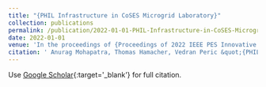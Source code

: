 ```yaml
---
title: "{PHIL Infrastructure in CoSES Microgrid Laboratory}"
collection: publications
permalink: /publication/2022-01-01-PHIL-Infrastructure-in-CoSES-Microgrid-Laboratory
date: 2022-01-01
venue: 'In the proceedings of {Proceedings of 2022 IEEE PES Innovative Smart Grid Technologies Conference Europe, Novi Sad}'
citation: ' Anurag Mohapatra, Thomas Hamacher, Vedran Peric &quot;{PHIL Infrastructure in CoSES Microgrid Laboratory}&quot;. *In the proceedings of {Proceedings of 2022 IEEE PES Innovative Smart Grid Technologies Conference Europe, Novi Sad}*, 2022.'
---
```


Use [Google Scholar](https://scholar.google.com/scholar?q=PHIL+Infrastructure+in+CoSES+Microgrid+Laboratory){:target='_blank'} for full citation.
